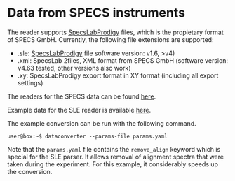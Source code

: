 # Data from SPECS instruments

The reader supports [SpecsLabProdigy](https://www.specs-group.com/nc/specs/products/detail/prodigy/) files, which is the propietary format of SPECS GmbH. Currently, the following file extensions are supported:

- .sle: [SpecsLabProdigy](https://www.specs-group.com/nc/specs/products/detail/prodigy/) file software version: v1.6, >v4)
- .xml: SpecsLab 2files, XML format from SPECS GmbH (software version: v4.63 tested, other versions also work)
- .xy: SpecsLabProdigy export format in XY format (including all export settings)

<!-- How is this data structured --> 

The readers for the SPECS data can be found [here](https://github.com/FAIRmat-NFDI/pynxtools-xps/tree/main/pynxtools_xps/specs).

Example data for the SLE reader is available [here](https://github.com/FAIRmat-NFDI/pynxtools-xps/tree/main/examples/specs).

The example conversion can be run with the following command.
```console
user@box:~$ dataconverter --params-file params.yaml
```

Note that the `params.yaml` file contains the `remove_align` keyword which is special for the SLE parser. It allows removal of alignment spectra that were taken during the experiment. For this example, it considerably speeds up the conversion.